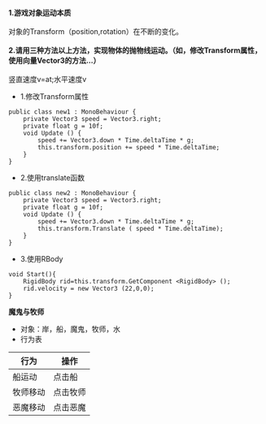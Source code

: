 **1.游戏对象运动本质**<br><br>
对象的Transform（position,rotation）在不断的变化。<br><br>
**2.请用三种方法以上方法，实现物体的抛物线运动。（如，修改Transform属性，使用向量Vector3的方法…）**<br><br>
竖直速度v=at;水平速度v<br>
- 1.修改Transform属性<br>
```
public class new1 : MonoBehaviour {
	private Vector3 speed = Vector3.right;
	private float g = 10f;
	void Update () {
		speed += Vector3.down * Time.deltaTime * g;
		this.transform.position += speed * Time.deltaTime;
	}
}

```

- 2.使用translate函数<br>
```
public class new2 : MonoBehaviour {
	private Vector3 speed = Vector3.right;
	private float g = 10f;
	void Update () {
		speed += Vector3.down * Time.deltaTime * g;
		this.transform.Translate ( speed * Time.deltaTime);
	}
}

```
- 3.使用RBody
```
void Start(){
    RigidBody rid=this.transform.GetComponent <RigidBody> ();
    rid.velocity = new Vector3 (22,0,0);
}

```

**魔鬼与牧师**
- 对象：岸，船，魔鬼，牧师，水
- 行为表<br>

|行为|操作|
|-|-|
|船运动|点击船|
|牧师移动|点击牧师|
|恶魔移动|点击恶魔|
